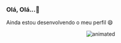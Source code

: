 ### Olá, Olá...👋

Ainda estou desenvolvendo o meu perfil :smile:


<p align="center">
  <img src="https://acegif.com/wp-content/uploads/loading-13.gif" alt="animated" />
</p>
